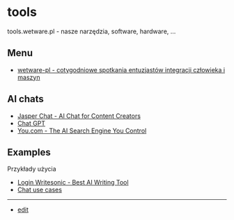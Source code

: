 # tools

tools.wetware.pl - nasze narzędzia, software, hardware, ...


## Menu

+ [wetware-pl - cotygodniowe spotkania entuzjastów integracji człowieka i maszyn](https://www.wetware.pl/)


## AI chats

+ [Jasper Chat - AI Chat for Content Creators](https://www.jasper.ai/chat)
+ [Chat GPT](https://chat.openai.com/auth/login)
+ [You.com - The AI Search Engine You Control](https://you.com/)

## Examples

Przykłady użycia

+ [Login Writesonic - Best AI Writing Tool](https://app.writesonic.com/login)
+ [Chat use cases](https://tools.wetware.pl/chat.html)


---

+ [edit](https://github.com/wetware-foundation/tools/edit/main/README.md)
